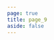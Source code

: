 ```yaml
---
page: true
title: page_9
aside: false
---
```

<script setup>
import Page from "../../.vitepress/theme/components/Page.vue";
import { useData } from "vitepress";
const { theme } = useData();
const posts = theme.value.posts.slice(80,90)
</script>
<Page :posts="posts" :pageCurrent="9" :pagesNum="9" />